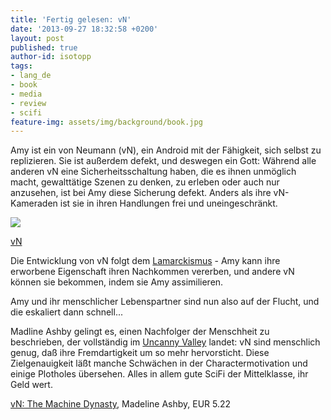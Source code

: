 ```yaml
---
title: 'Fertig gelesen: vN'
date: '2013-09-27 18:32:58 +0200'
layout: post
published: true
author-id: isotopp
tags:
- lang_de
- book
- media
- review
- scifi
feature-img: assets/img/background/book.jpg
---
```

Amy ist ein von Neumann (vN), ein Android mit der Fähigkeit, sich selbst zu replizieren. Sie ist außerdem defekt, und deswegen ein Gott: Während alle anderen vN eine Sicherheitsschaltung haben, die es ihnen unmöglich macht, gewalttätige Szenen zu denken, zu erleben oder auch nur anzusehen, ist bei Amy diese Sicherung defekt. Anders als ihre vN-Kameraden ist sie in ihren Handlungen frei und uneingeschränkt.

[![](/uploads/2013/09/vn.png)](https://www.amazon.de/vN-First-Machine-Dynasty-English-ebook/dp/B0076Q1J60)

[vN](https://www.amazon.de/vN-First-Machine-Dynasty-English-ebook/dp/B0076Q1J60)

Die Entwicklung von vN folgt dem [Lamarckismus](http://de.wikipedia.org/wiki/Lamarckismus) - Amy kann ihre erworbene Eigenschaft ihren Nachkommen vererben, und andere vN können sie bekommen, indem sie Amy assimilieren.

Amy und ihr menschlicher Lebenspartner sind nun also auf der Flucht, und die eskaliert dann schnell...

Madline Ashby gelingt es, einen Nachfolger der Menschheit zu beschrieben, der vollständig im 
[Uncanny Valley](http://en.wikipedia.org/wiki/Uncanny_valley) landet: vN sind menschlich genug, daß ihre Fremdartigkeit um so mehr hervorsticht. Diese Zielgenauigkeit läßt manche Schwächen in der Charactermotivation und einige Plotholes übersehen. Alles in allem gute SciFi der Mittelklasse, ihr Geld wert.

[vN: The Machine Dynasty](https://www.amazon.de/vN-First-Machine-Dynasty-English-ebook/dp/B0076Q1J60), Madeline Ashby, EUR 5.22
